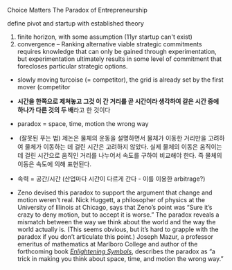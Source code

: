Choice Matters The Paradox of Entrepreneurship 

define pivot and startup with established theory
1. finite horizon, with some assumption (11yr startup can't exist)
2. convergence
– Ranking alternative viable strategic commitments requires knowledge that can only be gained through experimentation, but experimentation ultimately results in some level of commitment that forecloses particular strategic options.

- slowly moving turcoise (= competitor), the grid is already set by the first mover (competitor
- **시간을 한쪽으로 제쳐놓고 그것 이 간 거리를 곧 시간이라 생각하여 같은 시간 중에 하나가 다른 것의 두 배**라고 한 것이다
- paradox = space, time, motion the wrong way
-  (잘못된 푸는 법) 제논은 물체의 운동을 설명하면서 물체가 이동한 거리만을 고려하여 물체가 이동하는 데 걸린 시간은 고려하지 않았다. 실제 물체의 이동은 움직이는 데 걸린 시간으로 움직인 거리를 나누어서 속도를 구하여 비교해야 한다. 즉 물체의 이동은 속도에 의해 표현된다.
- 속력 = 공간/시간 (산업마다 시간이 다르게 간다 - 이를 이용한 arbitrage?)


- Zeno devised this paradox to support the argument that change and motion weren’t real. Nick Huggett, a philosopher of physics at the University of Illinois at Chicago, says that Zeno’s point was “Sure it’s crazy to deny motion, but to accept it is worse.” The paradox reveals a mismatch between the way we think about the world and the way the world actually is. (This seems obvious, but it’s hard to grapple with the paradox if you don’t articulate this point.) Joseph Mazur, a professor emeritus of mathematics at Marlboro College and author of the forthcoming book [_Enlightening Symbols_](http://www.amazon.com/dp/0691154635/?tag=slatmaga-20), describes the paradox as “a trick in making you think about space, time, and motion the wrong way.”